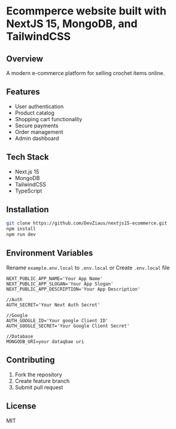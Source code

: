 # Ecommperce website built with NextJS 15, MongoDB, and TailwindCSS

## Overview
A modern e-commerce platform for selling crochet items online.

## Features
- User authentication
- Product catalog
- Shopping cart functionality
- Secure payments
- Order management
- Admin dashboard

## Tech Stack
- Next.js 15
- MongoDB
- TailwindCSS
- TypeScript

## Installation
```bash
git clone https://github.com/DevZiaus/nextjs15-ecommerce.git
npm install
npm run dev
```

## Environment Variables
Rename `example.env.local` to `.env.local` or Create `.env.local` file
```
NEXT_PUBLIC_APP_NAME='Your App Name'
NEXT_PUBLIC_APP_SLOGAN='Your App Slogan'
NEXT_PUBLIC_APP_DESCRIPTION='Your App Description'

//Auth
AUTH_SECRET='Your Next Auth Secret'

//Google
AUTH_GOOGLE_ID='Your google Client ID'
AUTH_GOOGLE_SECRET='Your Google Client Secret'

//Database
MONGODB_URI=your dataqbae uri
```

## Contributing
1. Fork the repository
2. Create feature branch
3. Submit pull request

## License
MIT
